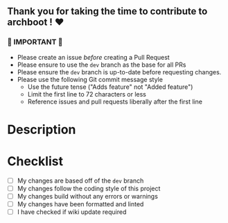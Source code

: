 ## Thank you for taking the time to contribute to archboot ! ♥

### 🚨 IMPORTANT 🚨

- Please create an issue _before_ creating a Pull Request
- Please ensure to use the `dev` branch as the base for all PRs
- Please ensure the `dev` branch is up-to-date before requesting changes.
- Please use the following Git commit message style
  - Use the future tense ("Adds feature" not "Added feature")
  - Limit the first line to 72 characters or less
  - Reference issues and pull requests liberally after the first line

<!-- You can erase any parts of this template not applicable to your Pull Request. -->

<!-- Delete everything above here before submitting -->

# Description

<!-- Please include a summary of the changes and which issue will be addressed. -->

# Checklist

<!-- Please check off the following -->

- [ ] My changes are based off of the `dev` branch
- [ ] My changes follow the coding style of this project
- [ ] My changes build without any errors or warnings
- [ ] My changes have been formatted and linted
- [ ] I have checked if wiki update required
